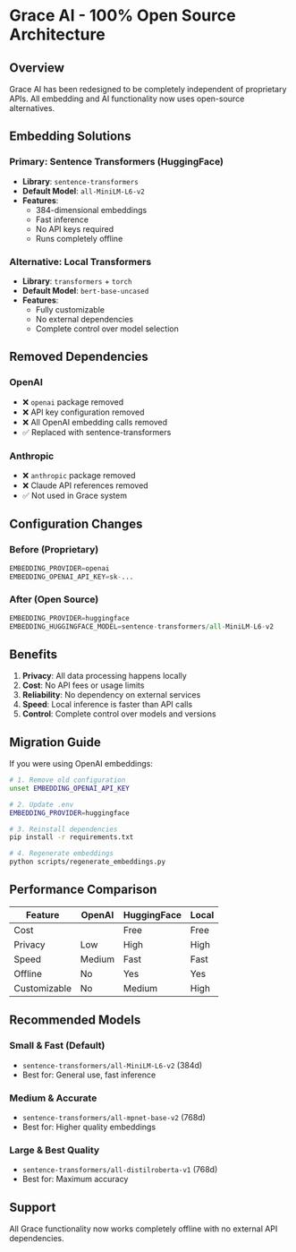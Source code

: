 # Grace AI - 100% Open Source Architecture

## Overview

Grace AI has been redesigned to be completely independent of proprietary APIs. All embedding and AI functionality now uses open-source alternatives.

## Embedding Solutions

### Primary: Sentence Transformers (HuggingFace)
- **Library**: `sentence-transformers`
- **Default Model**: `all-MiniLM-L6-v2`
- **Features**: 
  - 384-dimensional embeddings
  - Fast inference
  - No API keys required
  - Runs completely offline

### Alternative: Local Transformers
- **Library**: `transformers` + `torch`
- **Default Model**: `bert-base-uncased`
- **Features**:
  - Fully customizable
  - No external dependencies
  - Complete control over model selection

## Removed Dependencies

### OpenAI
- ❌ `openai` package removed
- ❌ API key configuration removed
- ❌ All OpenAI embedding calls removed
- ✅ Replaced with sentence-transformers

### Anthropic
- ❌ `anthropic` package removed
- ❌ Claude API references removed
- ✅ Not used in Grace system

## Configuration Changes

### Before (Proprietary)
```python
EMBEDDING_PROVIDER=openai
EMBEDDING_OPENAI_API_KEY=sk-...
```

### After (Open Source)
```python
EMBEDDING_PROVIDER=huggingface
EMBEDDING_HUGGINGFACE_MODEL=sentence-transformers/all-MiniLM-L6-v2
```

## Benefits

1. **Privacy**: All data processing happens locally
2. **Cost**: No API fees or usage limits
3. **Reliability**: No dependency on external services
4. **Speed**: Local inference is faster than API calls
5. **Control**: Complete control over models and versions

## Migration Guide

If you were using OpenAI embeddings:

```bash
# 1. Remove old configuration
unset EMBEDDING_OPENAI_API_KEY

# 2. Update .env
EMBEDDING_PROVIDER=huggingface

# 3. Reinstall dependencies
pip install -r requirements.txt

# 4. Regenerate embeddings
python scripts/regenerate_embeddings.py
```

## Performance Comparison

| Feature | OpenAI | HuggingFace | Local |
|---------|--------|-------------|-------|
| Cost | $$$$ | Free | Free |
| Privacy | Low | High | High |
| Speed | Medium | Fast | Fast |
| Offline | No | Yes | Yes |
| Customizable | No | Medium | High |

## Recommended Models

### Small & Fast (Default)
- `sentence-transformers/all-MiniLM-L6-v2` (384d)
- Best for: General use, fast inference

### Medium & Accurate
- `sentence-transformers/all-mpnet-base-v2` (768d)
- Best for: Higher quality embeddings

### Large & Best Quality
- `sentence-transformers/all-distilroberta-v1` (768d)
- Best for: Maximum accuracy

## Support

All Grace functionality now works completely offline with no external API dependencies.
